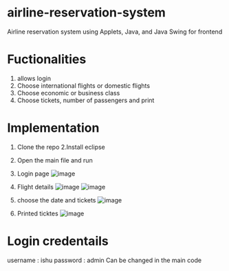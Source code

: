 # airline-reservation-system
Airline reservation system using Applets, Java, and Java Swing for frontend

# Fuctionalities
1. allows login
2. Choose international flights or domestic flights
3. Choose economic or business class
4. Choose tickets, number of passengers and print

# Implementation
1. Clone the repo
2.Install eclipse
3. Open the main file and run


1. Login page
![image](https://github.com/Isvarya12/airline-reservation-system/assets/90042475/a2719fba-8646-4a7a-ae3c-5033fb885498)

2. Flight details
![image](https://github.com/Isvarya12/airline-reservation-system/assets/90042475/b29a4814-51e9-484e-952d-23a3ab921da8)
 ![image](https://github.com/Isvarya12/airline-reservation-system/assets/90042475/12263c36-2941-42f5-b962-af1b156af91c)


3. choose the date and tickets
![image](https://github.com/Isvarya12/airline-reservation-system/assets/90042475/20f10a8d-e5d0-4d58-b274-5b47e7b51ce4)


5. Printed ticktes
   ![image](https://github.com/Isvarya12/airline-reservation-system/assets/90042475/01e05f7d-b468-4309-92b6-cd98fb41adc6)


# Login credentails

username : ishu
password : admin 
Can be changed in the main code


